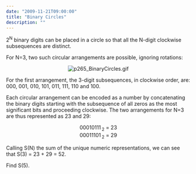 ```yaml
---
date: "2009-11-21T09:00:00"
title: "Binary Circles"
description: ""
---
```


<p>2<sup>N</sup> binary digits can be placed in a circle so that all the N-digit clockwise subsequences are distinct.</p>
<p>For N=3, two such circular arrangements are possible, ignoring rotations:</p>
<div align="center"><img alt="p265_BinaryCircles.gif" class="dark_img" src="/images/p265_BinaryCircles.gif"/></div>
<p>For the first arrangement, the 3-digit subsequences, in clockwise order, are: 000, 001, 010, 101, 011, 111, 110 and 100.</p>
<p>Each circular arrangement can be encoded as a number by concatenating the binary digits starting with the subsequence of all zeros as the most significant bits and proceeding clockwise. The two arrangements for N=3 are thus represented as 23 and 29:
</p><div align="center">00010111 <sub>2</sub> = 23</div>
<div align="center">00011101 <sub>2</sub> = 29</div>
<p>Calling S(N) the sum of the unique numeric representations, we can see that S(3) = 23 + 29 = 52.</p>
<p>Find S(5).</p>


